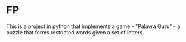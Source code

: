 # FP
This is a project in python that implements a game - "Palavra Guru" - a puzzle that forms restricted words given a set of letters.

